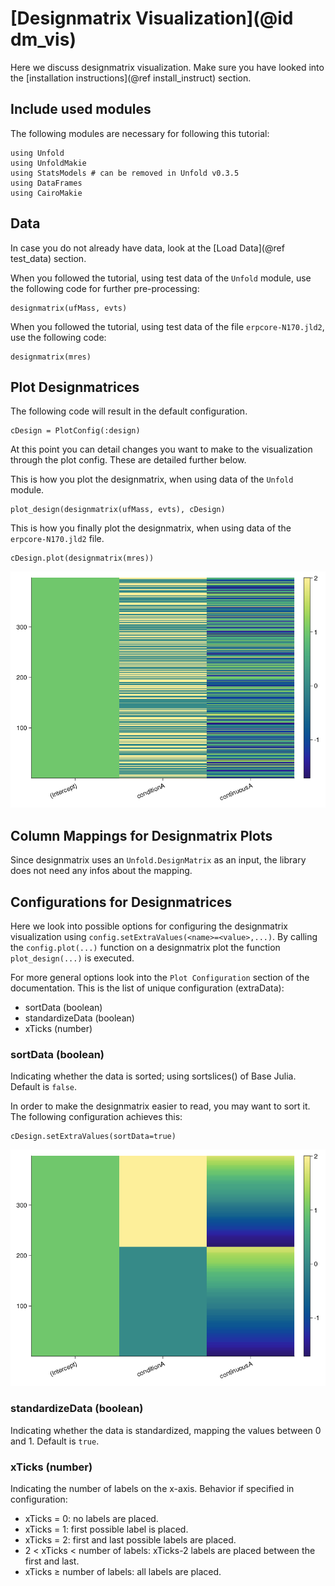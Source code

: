 # [Designmatrix Visualization](@id dm_vis)

Here we discuss designmatrix visualization. 
Make sure you have looked into the [installation instructions](@ref install_instruct) section. 

## Include used modules
The following modules are necessary for following this tutorial:
```
using Unfold
using UnfoldMakie
using StatsModels # can be removed in Unfold v0.3.5
using DataFrames
using CairoMakie
```

## Data
In case you do not already have data, look at the [Load Data](@ref test_data) section. 

When you followed the tutorial, using test data of the `Unfold` module, use the following code for further pre-processing:
```
designmatrix(ufMass, evts)
```
When you followed the tutorial, using test data of the file `erpcore-N170.jld2`, use the following code:
```
designmatrix(mres)
```

## Plot Designmatrices

The following code will result in the default configuration. 
```
cDesign = PlotConfig(:design)
```
At this point you can detail changes you want to make to the visualization through the plot config. These are detailed further below. 

This is how you plot the designmatrix, when using data of the `Unfold` module.
```
plot_design(designmatrix(ufMass, evts), cDesign)
```
This is how you finally plot the designmatrix, when using data of the `erpcore-N170.jld2` file.
```
cDesign.plot(designmatrix(mres))
```

![Default Designmatrix](../images/designmatrix_default.png)

## Column Mappings for Designmatrix Plots

Since designmatrix uses an `Unfold.DesignMatrix` as an input, the library does not need any infos about the mapping.

## Configurations for Designmatrices

Here we look into possible options for configuring the designmatrix visualization using `config.setExtraValues(<name>=<value>,...)`.
By calling the `config.plot(...)` function on a designmatrix plot the function `plot_design(...)` is executed.

For more general options look into the `Plot Configuration` section of the documentation.
This is the list of unique configuration (extraData):
- sortData (boolean)
- standardizeData (boolean)
- xTicks (number)


### sortData (boolean)

Indicating whether the data is sorted; using sortslices() of Base Julia. 
Default is `false`.

In order to make the designmatrix easier to read, you may want to sort it.
The following configuration achieves this:
```
cDesign.setExtraValues(sortData=true)
```

![Sorted Designmatrix](../images/designmatrix_sorted.png)

### standardizeData (boolean)
Indicating whether the data is standardized, mapping the values between 0 and 1. 
Default is `true`.


### xTicks (number)
Indicating the number of labels on the x-axis. Behavior if specified in configuration:
- xTicks = 0: no labels are placed.
- xTicks = 1: first possible label is placed.
- xTicks = 2: first and last possible labels are placed.
- 2 < xTicks < number of labels: xTicks-2 labels are placed between the first and last.
- xTicks ≥ number of labels: all labels are placed.
